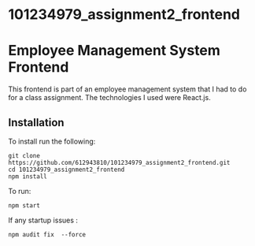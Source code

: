 # 101234979_assignment2_frontend
# Employee Management System Frontend

This frontend is part of  an employee management system  that I had to do for a class assignment.
The technologies I used were React.js.

## Installation

To install run the following: 

```
git clone https://github.com/612943810/101234979_assignment2_frontend.git
cd 101234979_assignment2_frontend
npm install
```
To run:
```
npm start
```
If any startup issues :
```
npm audit fix  --force
```
